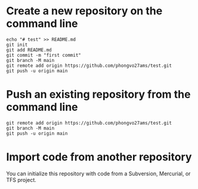 # Create a new repository on the command line

```
echo "# test" >> README.md
git init
git add README.md
git commit -m "first commit"
git branch -M main
git remote add origin https://github.com/phongvo27ams/test.git
git push -u origin main
```

# Push an existing repository from the command line

```
git remote add origin https://github.com/phongvo27ams/test.git
git branch -M main
git push -u origin main
```

# Import code from another repository

You can initialize this repository with code from a Subversion, Mercurial, or TFS project.
